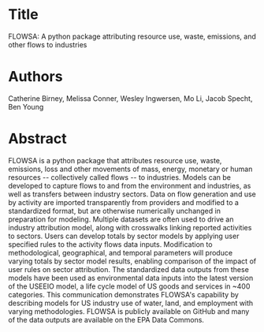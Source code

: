 # Title
FLOWSA: A python package attributing resource use, waste, emissions, and other flows to industries

# Authors
Catherine Birney, Melissa Conner, Wesley Ingwersen, Mo Li, Jacob Specht, Ben Young

# Abstract
FLOWSA is a python package that attributes resource use, waste, emissions, loss and other movements of mass, energy, monetary or human resources -- collectively called flows -- to industries. Models can be developed to capture flows to and from the environment and industries, as well as transfers between industry sectors. Data on flow generation and use by activity are imported transparently from providers and modified to a standardized format, but are otherwise numerically unchanged in preparation for modeling. Multiple datasets are often used to drive an industry attribution model, along with crosswalks linking reported activities to sectors. Users can develop totals by sector models by applying user specified rules to the activity flows data inputs. Modification to methodological, geographical, and temporal parameters will produce varying totals by sector model results, enabling comparison of the impact of user rules on sector attribution. The standardized data outputs from these models have been used as environmental data inputs into the latest version of the USEEIO model, a life cycle model of US goods and services in ~400 categories. This communication demonstrates FLOWSA's capability by describing models for US industry use of water, land, and employment with varying methodologies. FLOWSA is publicly available on GitHub and many of the data outputs are available on the EPA Data Commons.
